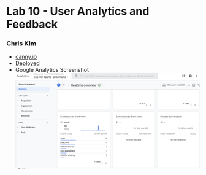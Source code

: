 # Lab 10 - User Analytics and Feedback 
### Chris Kim
- [canny.io](https://cse110-lab10-shkimsito.canny.io/feature-requests)
- [Deployed](https://shkimsito.github.io/sp23-cse110-lab10/)
- Google Analytics Screenshot
  ![1](./screenshots/google-analytics.png)
